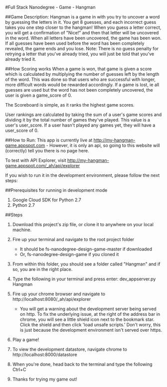 #Full Stack Nanodegree - Game - Hangman


##Game Description:
Hangman is a game in with you try to uncover a word by guessing the letters in it. You get 8 guesses, and each incorrect guess takes you one step closer to the hangman! When you guess a letter correct, you will get a confirmation of "Nice!" and then that letter will be uncovered in the word. When all letters have been uncovered, the game has been won. If all guesses have been used before the word has been completely revealed, the game ends and you lose. Note: There is no guess penalty for retrying a letter that you've already tried, you will just be told that you've already tried it.

##How Scoring works
When a game is won, that game is given a score which is calculated by multiplying the number of guesses left by the length of the word. This was done so that users who are successful with longer, more difficult words would be rewarded accordingly. If a game is lost, ie all guesses are used but the word has not been completely uncovered, the user is given a game_score of 0.

The Scoreboard is simple, as it ranks the highest game scores.

User rankings are calculated by taking the sum of a user's game scores and dividing it by the total number of games they've played. This value is a user's user_score. If a user hasn't played any games yet, they will have a user_score of 0.

##How to Run:
This app is currently live at http://my-hangman-game.appspot.com
    - However, it is only an api, so going to this website will (correctly) tell you there is no page here.

To test with API Explorer, visit http://my-hangman-game.appspot.com/_ah/api/explorer

If you wish to run it in the development environment, please follow the next steps:

##Prerequisites for running in development mode
1. Google Cloud SDK for Python 2.7
2. Python 2.7

##Steps
1. Download this project's zip file, or clone it to anywhere on your local machine.

2. Fire up your terminal and navigate to the root project folder
    - It should be fs-nanodegree-design-game-master if downloaded
    - Or, fs-nanodegree-design-game if you cloned it

3. From within this folder, you should see a folder called "Hangman" and if so, you are in the right place.

4. Type the following in your terminal and press enter: dev_appserver.py Hangman

5. Fire up your chrome browser and navigate to http://localhost:8080/_ah/api/explorer
    - You will get a warning about the development server being served on http. To fix the underlying issue, at the right of the address bar in chrome, you will see a little shield icon next to the bookmark star. Click the shield and then click 'load unsafe scripts.' Don't worry, this is just because the development environment isn't served over https.

6. Play a game!

7. To view the development datastore, navigate chrome to http://localhost:8000/datastore

8. When you're done, head back to the terminal and type the following Ctrl+C

9. Thanks for trying my game out!
